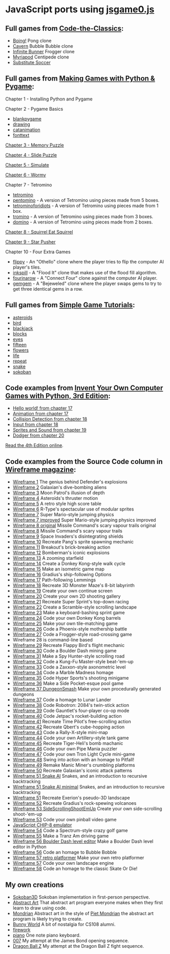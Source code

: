 # JavaScript ports using [jsgame0.js](https://github.com/thisarray/jsgame0)

## Full games from [Code-the-Classics](https://github.com/thisarray/Code-the-Classics):

- [Boing!](Code-the-Classics/boing-master/boing.html) Pong clone
- [Cavern](Code-the-Classics/cavern-master/cavern.html) Bubble Bubble clone
- [Infinite Bunner](Code-the-Classics/bunner-master/bunner.html) Frogger clone
- [Myriapod](Code-the-Classics/myriapod-master/myriapod.html) Centipede clone
- [Substitute Soccer](Code-the-Classics/soccer-master/soccer.html)

## Full games from [Making Games with Python &amp; Pygame](https://github.com/thisarray/making-games-with-python-and-pygame):

Chapter 1 - Installing Python and Pygame

Chapter 2 - Pygame Basics
- [blankpygame](making-games-with-python-and-pygame/blankpygame/blankpygame.html)
- [drawing](making-games-with-python-and-pygame/blankpygame/drawing.html)
- [catanimation](making-games-with-python-and-pygame/catanimation/catanimation.html)
- [fonttext](making-games-with-python-and-pygame/blankpygame/fonttext.html)

[Chapter 3 - Memory Puzzle](making-games-with-python-and-pygame/memorypuzzle/memorypuzzle.html)

[Chapter 4 - Slide Puzzle](making-games-with-python-and-pygame/slidepuzzle/slidepuzzle.html)

[Chapter 5 - Simulate](making-games-with-python-and-pygame/simulate/simulate.html)

[Chapter 6 - Wormy](making-games-with-python-and-pygame/wormy/wormy.html)

Chapter 7 - Tetromino
- [tetromino](making-games-with-python-and-pygame/tetromino/tetromino.html)
- [pentomino](making-games-with-python-and-pygame/tetromino/pentomino.html) - A version of Tetromino using pieces made from 5 boxes.
- [tetrominoforidiots](making-games-with-python-and-pygame/tetromino/tetrominoforidiots.html) - A version of Tetromino using pieces made from 1 box.
- [tromino](making-games-with-python-and-pygame/tetromino/tromino.html) - A version of Tetromino using pieces made from 3 boxes.
- [domino](making-games-with-python-and-pygame/tetromino/domino.html) - A version of Tetromino using pieces made from 2 boxes.

[Chapter 8 - Squirrel Eat Squirrel](making-games-with-python-and-pygame/squirrel/squirrel.html)

[Chapter 9 - Star Pusher](making-games-with-python-and-pygame/starpusher/starpusher.html)

Chapter 10 - Four Extra Games
- [flippy](making-games-with-python-and-pygame/flippy/flippy.html) - An "Othello" clone where the player tries to flip the computer AI player's tiles.
- [inkspill](making-games-with-python-and-pygame/inkspill/inkspill.html) - A "Flood It" clone that makes use of the flood fill algorithm.
- [fourinarow](making-games-with-python-and-pygame/fourinarow/fourinarow.html) - A "Connect Four" clone against the computer AI player.
- [gemgem](making-games-with-python-and-pygame/gemgem/gemgem.html) - A "Bejeweled" clone where the player swaps gems to try to get three identical gems in a row.

## Full games from [Simple Game Tutorials](https://github.com/thisarray/simplegametutorials.github.io):

- [asteroids](simplegametutorials.github.io/asteroids/asteroids.html)
- [bird](simplegametutorials.github.io/bird/bird.html)
- [blackjack](simplegametutorials.github.io/blackjack/blackjack.html)
- [blocks](simplegametutorials.github.io/blocks/blocks.html)
- [eyes](simplegametutorials.github.io/eyes/eyes.html)
- [fifteen](simplegametutorials.github.io/fifteen/fifteen.html)
- [flowers](simplegametutorials.github.io/flowers/flowers.html)
- [life](simplegametutorials.github.io/life/life.html)
- [repeat](simplegametutorials.github.io/repeat/repeat.html)
- [snake](simplegametutorials.github.io/snake/snake.html)
- [sokoban](simplegametutorials.github.io/sokoban/sokoban.html)

## Code examples from [Invent Your Own Computer Games with Python, 3rd Edition](https://github.com/thisarray/inventwithpython3rded):

- [Hello world! from chapter 17](inventwithpython3rded/pygameHelloWorld.html)
- [Animation from chapter 17](inventwithpython3rded/animation.html)
- [Collision Detection from chapter 18](inventwithpython3rded/collisionDetection.html)
- [Input from chapter 18](inventwithpython3rded/pygameInput.html)
- [Sprites and Sound from chapter 19](inventwithpython3rded/spritesAndSounds.html)
- [Dodger from chapter 20](inventwithpython3rded/dodger.html)

[Read the 4th Edition online](https://inventwithpython.com/invent4thed/).

## Code examples from the Source Code column in [Wireframe magazine](https://wfmag.cc):

- [Wireframe 1](Wireframe-1/explosion.html) The genius behind Defender's explosions
- [Wireframe 2](Wireframe-2/galaxian.html) Galaxian's dive-bombing aliens
- [Wireframe 3](Wireframe-3/parallax-scrolling.html) Moon Patrol's illusion of depth
- [Wireframe 4](Wireframe-4/thruster-motion.html) Asteroids's thruster motion
- [Wireframe 5](Wireframe-5/highscore.html) A retro style high score table
- [Wireframe 6](Wireframe-6/source-code/tail.html) R-Type's spectacular use of modular sprites
- [Wireframe 7](Wireframe-7/jump_physics.html) Super Mario-style jumping physics
- [Wireframe 7 improved](Wireframe-7/jump_physics_improved.html) Super Mario-style jumping physics improved
- [Wireframe 8 original](Wireframe-8/missiles-wobble.html) Missile Command's scary vapour trails original
- [Wireframe 8](Wireframe-8/missiles.html) Missile Command's scary vapour trails
- [Wireframe 9](Wireframe-9/invaders.html) Space Invaders's disintegrating shields
- [Wireframe 10](Wireframe-10/spawn.html) Recreate Pang's sprite spawning mechanic
- [Wireframe 11](Wireframe-11/breakout.html) Breakout's brick-breaking action
- [Wireframe 12](Wireframe-12/source-code-bomberman/bombs.html) Bomberman's iconic explosions
- [Wireframe 13](Wireframe-13/stars.html) A zooming starfield
- [Wireframe 14](Wireframe-14/walkcycle.html) Create a Donkey Kong-style walk cycle
- [Wireframe 15](Wireframe-15/isometric-map.html) Make an isometric game map
- [Wireframe 16](Wireframe16/source-code/sprite-following.html) Gradius's ship-following Options
- [Wireframe 17](Wireframe17/lemmings.html) Path-following Lemmings
- [Wireframe 18](Wireframe18/source-code/monstermaze.html) Recreate 3D Monster Maze's 8-bit labyrinth
- [Wireframe 19](Wireframe19/continue.html) Create your own continue screen
- [Wireframe 20](Wireframe20/source-code/shooting.html) Create your own 2D shooting gallery
- [Wireframe 21](Wireframe-21/supersprint.html) Recreate Super Sprint's top-down racing
- [Wireframe 22](Wireframe-22/scramble.html) Create a Scramble-style scrolling landscape
- [Wireframe 23](Wireframe-23/sprint.html) Make a keyboard-bashing sprint game
- [Wireframe 24](Wireframe-24/donkeykong.html) Code your own Donkey Kong barrels
- [Wireframe 25](Wireframe-25/match3.html) Make your own tile-matching game
- [Wireframe 26](Wireframe-26/mothership.html) Code a Phoenix-style mothership battle
- [Wireframe 27](Wireframe-27/source-code-frogger/frogger.html) Code a Frogger-style road-crossing game
- Wireframe 28 is command-line based
- [Wireframe 29](Wireframe-29/flight.html) Recreate Flappy Bird's flight mechanic
- [Wireframe 30](Wireframe-30/boulder.html) Code a Boulder Dash mining game
- [Wireframe 31](Wireframe-31/scroll-road.html) Make a Spy Hunter-style scrolling road
- [Wireframe 32](Wireframe-32/source-code/kungfu.html) Code a Kung-Fu Master-style beat-'em-up
- [Wireframe 33](Wireframe-33/source-code/zaxxon.html) Code a Zaxxon-style axonometric level
- [Wireframe 34](Wireframe-34/source-code-marble-madness/marble.html) Code a Marble Madness homage
- [Wireframe 35](Wireframe-35/source-code-skeet-shooting/skeetshoot.html) Code Hyper Sports's shooting minigame
- [Wireframe 36](Wireframe-36/source-code-pool/pool_game.html) Make a Side Pocket-esque pool game
- [Wireframe 37 DungeonSmash](Wireframe-37/proc-gen-dungeons/DungeonSmash/game.html) Make your own procedurally generated dungeons
- [Wireframe 37](Wireframe-37/source-code-lunar-lander/lunarlander.html) Code a homage to Lunar Lander
- [Wireframe 38](Wireframe-38/source-code/twin_stick.html) Code Robotron: 2084's twin-stick action
- [Wireframe 39](Wireframe-39/source-code-gauntlet/gauntlet.html) Code Gauntlet's four-player co-op mode
- [Wireframe 40](Wireframe-40/jetpac.html) Code Jetpac's rocket-building action
- [Wireframe 41](Wireframe-41/timepilot.html) Recreate Time Pilot's free-scrolling action
- [Wireframe 42](Wireframe-42/source-code-qbert/qbert.html) Recreate Qbert's cube-hopping action
- [Wireframe 43](Wireframe-43/source-code-rally-x/rallyx.html) Code a Rally-X-style mini-map
- [Wireframe 44](Wireframe-44/source-code-artillery/artillery.html) Code your own Artillery-style tank game
- [Wireframe 45](Wireframe-45/source-code/tigerheli.html) Recreate Tiger-Heli's bomb machanic
- [Wireframe 46](Wireframe-46/PipeMania/PipeMania.html) Code your own Pipe Mania puzzler
- [Wireframe 47](Wireframe-47/tron-light-cycles/tron.html) Code your own Tron Light Cycle mini-game
- [Wireframe 48](Wireframe-48/source-code-pitfall/pitfall.html) Swing into action with an homage to Pitfall!
- [Wireframe 49](Wireframe-49/manic-miner-source-code/manicminer.html) Remake Manic Miner's crumbling platforms
- [Wireframe 50](Wireframe-50/source-code-galaxian/galaxian.html) Recreate Galaxian's iconic attack patterns
- [Wireframe 51 Snake AI](Wireframe-51/snake-maze-code/snake_ai.html) Snakes, and an introduction to recursive backtracking
- [Wireframe 51 Snake AI minimal](Wireframe-51/snake-maze-code/snake_ai_minimal.html) Snakes, and an introduction to recursive backtracking
- [Wireframe 51](Wireframe-51/exerion-source-code/exerion.html) Recreate Exerion's pseudo-3D landscape
- [Wireframe 52](Wireframe-52/source-code-gradius/gradius.html) Recreate Gradius's rock-spewing volcanoes
- [Wireframe 53 SideScrollingShootEmUp](Wireframe-53/SideScrollingShootEmUp/) Create your own side-scrolling shoot-'em-up
- [Wireframe 53](Wireframe-53/source-code-pinball/pinball.html) Code your own pinball video game
- [JavaScript CHIP-8 emulator](Wireframe-54/emulator-guide/pychip8/)
- [Wireframe 54](Wireframe-54/source-code-crazy-golf/crazygolf.html) Code a Spectrum-style crazy golf game
- [Wireframe 55](Wireframe-55/source-code-tranz-am/transam.html) Make a Tranz Am driving game
- [Wireframe 56 Boulder Dash level editor](Wireframe56/boulderdash-construction-kit/boulderedit.html) Make a Boulder Dash level editor in Python
- [Wireframe 56](Wireframe56/bubble-bobble-source-code/bubblebobble.html) Code an homage to Bubble Bobble
- [Wireframe 57 retro platformer](Wireframe-57/platform-game-project/) Make your own retro platformer
- [Wireframe 57](Wireframe-57/lords-midnight-source-code/lords.html) Code your own landscape engine
- [Wireframe 58](Wireframe-58/source-code-skateboarding/skateordie.html) Code an homage to the classic Skate Or Die!

## My own creations

- [Sokoban3D](Sokoban3D/) Sokoban implementation in first-person perspective.
- [Abstract Art](Abstract_Art/) That abstract art program everyone makes when they first learn to draw using code.
- [Mondrian](Abstract_Art/mondrian.html) Abstract art in the style of [Piet Mondrian](https://en.wikipedia.org/wiki/Piet_Mondrian)
the abstract art program is likely trying to create.
- [Bunny World](Bunny_World/) A bit of nostalgia for CS108 alumni.
- [firework](Katy_Perry_baby/)
- [piano](Billy_Joel/piano.html) One note piano keyboard.
- [007](007/) My attempt at the James Bond opening sequence.
- [Dragon Ball Z](Dragon_Ball_Z/) My attempt at the Dragon Ball Z fight sequence.
